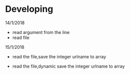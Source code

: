 # Developing 

14/1/2018  

* read argument from the line  
* read file  

15/1/2018  
* read the file,save the integer urlname to array

* read the file,dynamic save the integer urlname to array